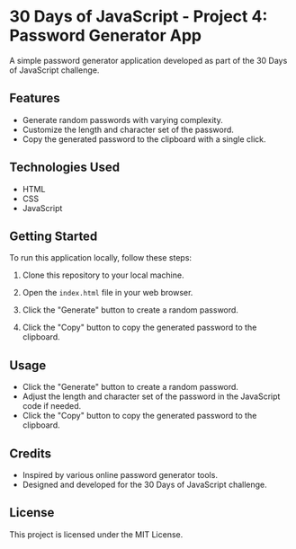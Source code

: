 # 30 Days of JavaScript - Project 4: Password Generator App

A simple password generator application developed as part of the 30 Days of JavaScript challenge.

## Features

- Generate random passwords with varying complexity.
- Customize the length and character set of the password.
- Copy the generated password to the clipboard with a single click.

## Technologies Used

- HTML
- CSS
- JavaScript

## Getting Started

To run this application locally, follow these steps:

1. Clone this repository to your local machine.

2. Open the `index.html` file in your web browser.

3. Click the "Generate" button to create a random password.
   
4. Click the "Copy" button to copy the generated password to the clipboard.

## Usage

- Click the "Generate" button to create a random password.
- Adjust the length and character set of the password in the JavaScript code if needed.
- Click the "Copy" button to copy the generated password to the clipboard.

## Credits

- Inspired by various online password generator tools.
- Designed and developed for the 30 Days of JavaScript challenge.

## License

This project is licensed under the MIT License.
